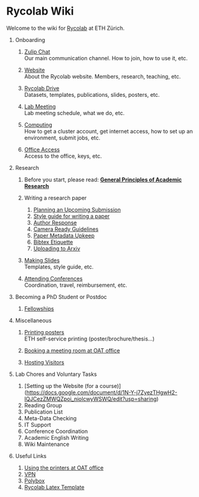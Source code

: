 # Rycolab Wiki
Welcome to the wiki for [Rycolab](https://rycolab.io/) at ETH Zürich.

1. Onboarding
    1.  [Zulip Chat](./onboarding/zulip.md)  
        Our main communication channel. How to join, how to use it, etc.

    3.  [Website](./onboarding/website.md)  
        About the Rycolab website. Members, research, teaching, etc.

    4.  [Rycolab Drive](./onboarding/drive.md)  
        Datasets, templates, publications, slides, posters, etc.
        
    5.  [Lab Meeting](./onboarding/labmeeting.md)  
        Lab meeting schedule, what we do, etc.

    6.  [Computing](./onboarding/cluster.md)  
        How to get a cluster account, get internet access, how to set up an environment, submit jobs, etc.

    7.  [Office Access](./onboarding/office.md)  
        Access to the office, keys, etc.

2. Research
    1. Before you start, please read: [**General Principles of Academic Research**](./research/principles.md)
    2. Writing a research paper
        1. [Planning an Upcoming Submission](./research/plan.md)
        2. [Style guide for writing a paper](./research/style.md)
        3. [Author Response](./research/rebuttal.md)
        4. [Camera Ready Guidelines](./research/cr.md)
        5. [Paper Metadata Upkeep](./research/metadata.md)
        6. [Bibtex Etiquette](./research/bibtex.md)
        7. [Uploading to Arxiv](./research/arxiv.md)

    3. [Making Slides](./research/slides.md)  
        Templates, style guide, etc.

    4. [Attending Conferences](./research/conference.md)  
        Coordination, travel, reimbursement, etc.


4. Becoming a PhD Student or Postdoc
    1. [Fellowships](./research/fellowships.md)

5. Miscellaneous
   1. [Printing posters](https://www.print-publish.ethz.ch/)   
        ETH self-service printing (poster/brochure/thesis...)

   2. [Booking a meeting room at OAT office]()
   3. [Hosting Visitors]()


6. Lab Chores and Voluntary Tasks
    1. [Setting up the Website (for a course)] (https://docs.google.com/document/d/1N-Y-j7ZyezTHgwH2-IQJCezZMWQZpoi_niolcwyWSWQ/edit?usp=sharing)
    2. Reading Group
    3. Publication List
    4. Meta-Data Checking
    5. IT Support
    6. Conference Coordination
    7. Academic English Writing
    8. Wiki Maintenance

7. Useful Links
    1. [Using the printers at OAT office](https://piaweb01.ethz.ch/)
    2. [VPN](https://www.isg.inf.ethz.ch/Main/ServicesNetworkVPN)
    3. [Polybox](https://polyboxdoc.ethz.ch/)
    4. [Rycolab Latex Template](https://www.overleaf.com/1784995822csbgryjkqkhj)
